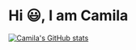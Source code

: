 # Hi :smiley:, I am Camila

[![Camila's GitHub stats](https://github-readme-stats.vercel.app/api?username=mibezerra)](https://github.com/camila-bezerra/github-readme-stats)
